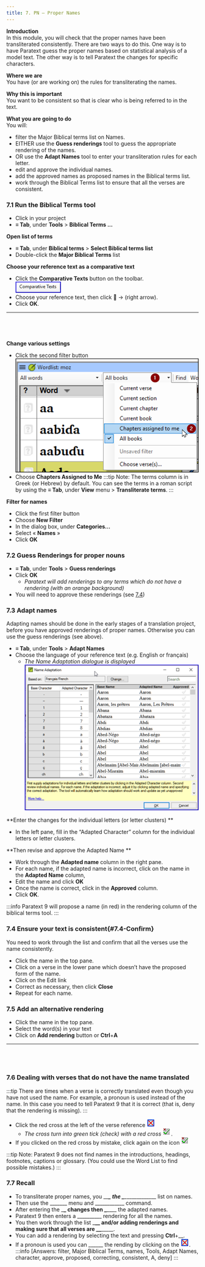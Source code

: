 ```yaml
---
title: 7. PN – Proper Names
---
```

**Introduction**  
In this module, you will check that the proper names have been transliterated consistently. There are two ways to do this. One way is to have Paratext guess the proper names based on statistical analysis of a model text. The other way is to tell Paratext the changes for specific characters.

**Where we are**  
You have (or are working on) the rules for transliterating the names.

**Why this is important**  
You want to be consistent so that is clear who is being referred to in the text.

**What you are going to do**  
You will:

-   filter the Major Biblical terms list on Names.
-   EITHER use the **Guess renderings** tool to guess the appropriate rendering of the names.
-   OR use the **Adapt Names** tool to enter your transliteration rules for each letter.
-   edit and approve the individual names.
-   add the approved names as proposed names in the Biblical terms list.
-   work through the Biblical Terms list to ensure that all the verses are consistent.

### 7.1 Run the Biblical Terms tool
-   Click in your project
-   **≡ Tab**, under **Tools** \> **Biblical Terms ...**

**Open list of terms**
-   **≡ Tab**, under **Biblical terms** \> **Select Biblical terms list**
-   Double-click the **Major Biblical Terms** list

**Choose your reference text as a comparative text**
-   Click the **Comparative Texts** button on the toolbar.  
    ![](../media/a8aaefe50d587f11eecaed376d9ac678.png)
-   Choose your reference text, then click **** → (right arrow).
-   Click **OK**.

-----

 
-----


**Change various settings**
-   Click the second filter button  
    ![](../media/acfeacca31ac78c92cba3987051ae756.png)
-   Choose **Chapters Assigned to Me**
:::tip
Note: The terms column is in Greek (or Hebrew) by default. You can see the terms in a roman script by using the **≡ Tab**, under **View** menu \> **Transliterate terms**.
:::

**Filter for names**
-   Click the first filter button
-   Choose **New Filter** 
-   In the dialog box, under **Categories…**
-   Select « **Names** »
-   Click **OK**

### 7.2 Guess Renderings for proper nouns
-   **≡ Tab**, under **Tools** \> **Guess renderings**
-   Click **OK**  
    -  *Paratext will add renderings to any terms which do not have a rendering (with an orange background)*
-   You will need to approve these renderings (see [7.4](#7.4-Confirm))

### 7.3 Adapt names
Adapting names should be done in the early stages of a translation project, before you have approved renderings of proper names. Otherwise you can use the guess renderings (see above).

-   **≡ Tab**, under **Tools** \> **Adapt Names**
-   Choose the language of your reference text (e.g. English or français)  
    -  *The Name Adaptation dialogue is displayed*  
    ![](../media/f559dca6241f7ff8e50dcdda31fc57d3.png)

**Enter the changes for the individual letters (or letter clusters)  **
-   In the left pane, fill in the “Adapted Character” column for the individual letters or letter clusters.

**Then revise and approve the Adapted Name  **
-   Work through the **Adapted name** column in the right pane.
-   For each name, if the adapted name is incorrect, click on the name in the **Adapted Name** column,
-   Edit the name and click **OK**
-   Once the name is correct, click in the **Approved** column.
-   Click **OK**.

:::info
Paratext 9 will propose a name (in red) in the rendering column of the biblical terms tool.
:::

### 7.4 Ensure your text is consistent{#7.4-Confirm}
You need to work through the list and confirm that all the verses use the name consistently.

-   Click the name in the top pane.
-   Click on a verse in the lower pane which doesn’t have the proposed form of the name.
-   Click on the Edit link
-   Correct as necessary, then click **Close**
-   Repeat for each name.

### 7.5 Add an alternative rendering
-   Click the name in the top pane.
-   Select the word(s) in your text
-   Click on **Add rendering** button or **Ctrl**+**A**
 
-----

 
-----


### 7.6 Dealing with verses that do not have the name translated
:::tip
There are times when a verse is correctly translated even though you have not used the name. For example, a pronoun is used instead of the name. In this case you need to tell Paratext 9 that it is correct (that is, deny that the rendering is missing).
:::

-   Click the red cross at the left of the verse reference ![](../media/d2b0c7085089d46864b055b505a45c4c.png)
    -  *The cross turn into green tick (check) with a red cross* ![](../media/c0ca01f9c039fbd52e02913fb69657db.png).  
-   If you clicked on the red cross by mistake, click again on the icon ![](../media/c0ca01f9c039fbd52e02913fb69657db.png)

:::tip
Note: Paratext 9 does not find names in the introductions, headings, footnotes, captions or glossary. (You could use the Word List to find possible mistakes.)
:::

### 7.7 Recall
-   To transliterate proper names, you \__\_**\_ the \_**\_____________\_ list on names.
-   Then use the \______\_ menu and \___________\_ command.
-   After entering the \_**\_ changes then \_**\___\_ the adapted names.
-   Paratext 9 then enters a \_________\_ rendering for all the names.
-   You then work through the list \_______\_**\_ and/or adding renderings and making sure that all verses are \_**\____________.
-   You can add a rendering by selecting the text and pressing **Ctrl**+__.
-   If a pronoun is used you can \_____\_ the rending by clicking on the ![](../media/d2b0c7085089d46864b055b505a45c4c.png).
:::info
[Answers: filter, Major Biblical Terms, names, Tools, Adapt Names, character, approve, proposed, correcting, consistent, A, deny]
:::